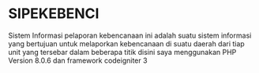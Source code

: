 # SIPEKEBENCI
Sistem Informasi pelaporan kebencanaan ini adalah suatu sistem informasi yang bertujuan untuk melaporkan kebencanaan di suatu daerah dari tiap unit yang tersebar dalam beberapa titik disini saya menggunakan PHP Version 8.0.6 dan framework codeigniter 3
